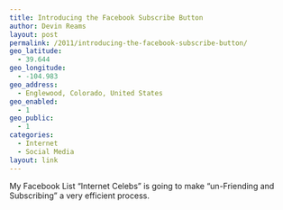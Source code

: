 ```yaml
---
title: Introducing the Facebook Subscribe Button
author: Devin Reams
layout: post
permalink: /2011/introducing-the-facebook-subscribe-button/
geo_latitude:
  - 39.644
geo_longitude:
  - -104.983
geo_address:
  - Englewood, Colorado, United States
geo_enabled:
  - 1
geo_public:
  - 1
categories:
  - Internet
  - Social Media
layout: link
---
```

My Facebook List &#8220;Internet Celebs&#8221; is going to make &#8220;un-Friending and Subscribing&#8221; a very efficient process.